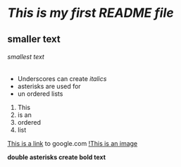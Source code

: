 # _This is my first README file_

## smaller text
###### smallest text


* Underscores can create _italics_
* asterisks are used for
* un ordered lists

1. This
2. is an
3. ordered
4. list


[This is a link](http://google.com/) to google.com
[!This is an image](s-l300.jpg)


**double asterisks create bold text**

